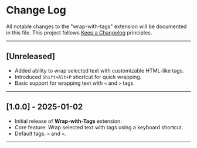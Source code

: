 # Change Log

All notable changes to the "wrap-with-tags" extension will be documented in this file. This project follows [Keep a Changelog](http://keepachangelog.com/) principles.

---

## [Unreleased]

- Added ability to wrap selected text with customizable HTML-like tags.
- Introduced `Shift+Alt+P` shortcut for quick wrapping.
- Basic support for wrapping text with `<` and `>` tags.

---

## [1.0.0] - 2025-01-02

- Initial release of **Wrap-with-Tags** extension.
- Core feature: Wrap selected text with tags using a keyboard shortcut.
- Default tags: `<` and `>`.

---
